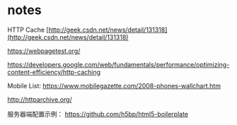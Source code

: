 # notes

HTTP Cache [http://geek.csdn.net/news/detail/131318](http://geek.csdn.net/news/detail/131318)

https://webpagetest.org/


https://developers.google.com/web/fundamentals/performance/optimizing-content-efficiency/http-caching


Mobile List:  https://www.mobilegazette.com/2008-phones-wallchart.htm

http://httparchive.org/

服务器端配置示例： https://github.com/h5bp/html5-boilerplate
